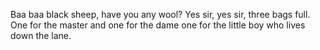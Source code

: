 Baa baa black sheep, have you any wool?
Yes sir, yes sir, three bags full.
One for the master
and one for the dame
one for the little boy who lives down the lane.
